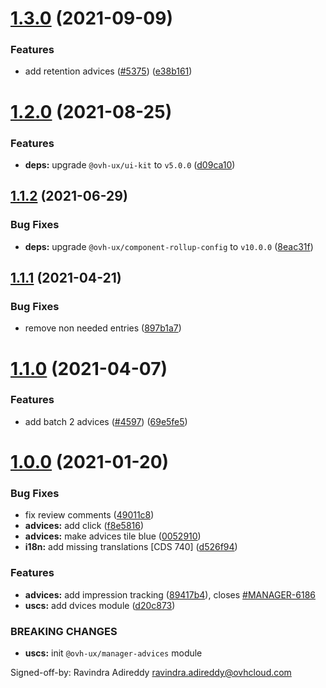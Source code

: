 # [1.3.0](https://github.com/ovh/manager/compare/@ovh-ux/manager-advices@1.2.0...@ovh-ux/manager-advices@1.3.0) (2021-09-09)


### Features

* add retention advices ([#5375](https://github.com/ovh/manager/issues/5375)) ([e38b161](https://github.com/ovh/manager/commit/e38b161a6daeb6e5cb92f4df16344e488737b6bc))



# [1.2.0](https://github.com/ovh/manager/compare/@ovh-ux/manager-advices@1.1.2...@ovh-ux/manager-advices@1.2.0) (2021-08-25)


### Features

* **deps:** upgrade `@ovh-ux/ui-kit` to `v5.0.0` ([d09ca10](https://github.com/ovh/manager/commit/d09ca10f4b7ca629e0b2f1fcb59278ea7f309a9e))



## [1.1.2](https://github.com/ovh/manager/compare/@ovh-ux/manager-advices@1.1.1...@ovh-ux/manager-advices@1.1.2) (2021-06-29)


### Bug Fixes

* **deps:** upgrade `@ovh-ux/component-rollup-config` to `v10.0.0` ([8eac31f](https://github.com/ovh/manager/commit/8eac31f81e46d1570c131cf55788d6435842ab6d))



## [1.1.1](https://github.com/ovh/manager/compare/@ovh-ux/manager-advices@1.1.0...@ovh-ux/manager-advices@1.1.1) (2021-04-21)


### Bug Fixes

* remove non needed entries ([897b1a7](https://github.com/ovh/manager/commit/897b1a74e3094bb82ee5f9dd06d014f861a193f4))



# [1.1.0](https://github.com/ovh/manager/compare/@ovh-ux/manager-advices@1.0.0...@ovh-ux/manager-advices@1.1.0) (2021-04-07)


### Features

* add batch 2 advices ([#4597](https://github.com/ovh/manager/issues/4597)) ([69e5fe5](https://github.com/ovh/manager/commit/69e5fe5bfe813f4ef0e63e1acd8f128dc4590b73))



# [1.0.0](https://github.com/ovh/manager/compare/@ovh-ux/manager-advices@0.0.0...@ovh-ux/manager-advices@1.0.0) (2021-01-20)


### Bug Fixes

* fix review comments ([49011c8](https://github.com/ovh/manager/commit/49011c809ced7311b28fc1cd49bd961b1eb8976d))
* **advices:** add click ([f8e5816](https://github.com/ovh/manager/commit/f8e5816d5f439a02d0f0e73c5a532bb8e2348031))
* **advices:** make advices tile blue ([0052910](https://github.com/ovh/manager/commit/00529101c2a2892fa506caab2010bbd1bebd09b1))
* **i18n:** add missing translations [CDS 740] ([d526f94](https://github.com/ovh/manager/commit/d526f947faa3701098dc08b8e6a923e9574ed9ed))


### Features

* **advices:** add impression tracking ([89417b4](https://github.com/ovh/manager/commit/89417b492d3261d9d848b6fecde8d6b03de71152)), closes [#MANAGER-6186](https://github.com/ovh/manager/issues/MANAGER-6186)
* **uscs:** add  dvices module ([d20c873](https://github.com/ovh/manager/commit/d20c873e2c8101fdad2924d4bb04e9c94cd77bf2))


### BREAKING CHANGES

* **uscs:** init `@ovh-ux/manager-advices` module

Signed-off-by: Ravindra Adireddy <ravindra.adireddy@ovhcloud.com>



